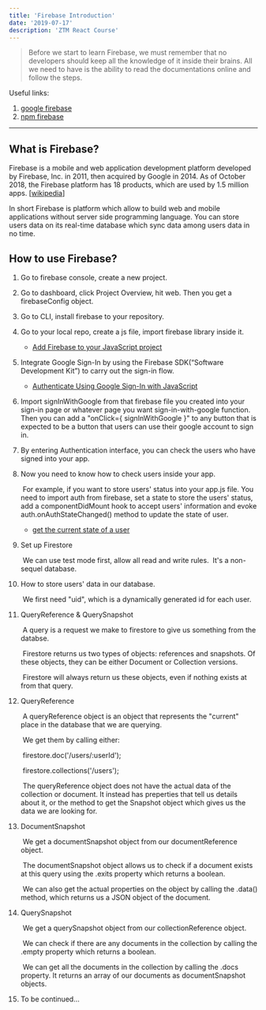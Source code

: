 ```yaml
---
title: 'Firebase Introduction'
date: '2019-07-17'
description: 'ZTM React Course'
---
```


> Before we start to learn Firebase, we must remember that no developers should keep all the knowledge of it inside their brains. All we need to have is the ability to read the documentations online and follow the steps. 

Useful links:

1. [google firebase](https://firebase.google.com/)
2. [npm firebase](https://www.npmjs.com/package/firebase) 

------

## What is Firebase?

Firebase is a mobile and web application development platform developed by Firebase, Inc. in 2011, then acquired by Google in 2014. As of October 2018, the Firebase platform has 18 products, which are used by 1.5 million apps. [[wikipedia](https://en.wikipedia.org/wiki/Firebase)]

In short Firebase is platform which allow to build web and mobile applications without server side programming language. You can store users data on its real-time database which sync data among users data in no time.

## How to use Firebase?

1. Go to firebase console, create a new project.

2. Go to dashboard, click Project Overview, hit web. Then you get a firebaseConfig object.

3. Go to CLI, install firebase to your repository.

4. Go to your local repo, create a js file, import firebase library inside it.

   * [Add Firebase to your JavaScript project](https://firebase.google.com/docs/web/setup)

5. Integrate Google Sign-In by using the Firebase SDK(“Software Development Kit”) to carry out the sign-in flow.

   * [Authenticate Using Google Sign-In with JavaScript](https://firebase.google.com/docs/auth/web/google-signin)

6. Import signInWithGoogle from that firebase file you created into your sign-in page or whatever page you want sign-in-with-google function. Then you can add a "onClick={ signInWithGoogle }" to any button that is expected to be a button that users can use their google account to sign in.

7. By entering Authentication interface, you can check the users who have signed into your app.

8. Now you need to know how to check users inside your app.

   ​	For example, if you want to store users' status into your app.js file. You need to import auth from firebase, set a state to store the users' status, add a componentDidMount hook to accept users' information and evoke auth.onAuthStateChanged() method to update the state of user.

   * [get the current state of a user](https://firebase.google.com/docs/auth/web/manage-users)

9. Set up Firestore

   ​	We can use test mode first, allow all read and write rules. 
   ​	It's a non-sequel database.

10. How to store users' data in our database.

    ​	We first need "uid", which is a dynamically generated id for each user.

11. QueryReference & QuerySnapshot

    ​	A query is a request we make to firestore to give us something from the databse.

    ​	Firestore returns us two types of objects: references and snapshots. Of these objects, they can be either Document or Collection versions.

    ​	Firestore will always return us these objects, even if nothing exists at from that query.

12. QueryReference

    ​	A queryReference object is an object that represents the "current" place in the database that we are querying.

    ​	We get them by calling either:

    ​		firestore.doc('/users/:userId');

    ​		firestore.collections('/users');

    ​	The queryReference object does not have the actual data of the collection or document. It instead has preperties that tell us details about it, or the method to get the Snapshot object which gives us the data we are looking for.

13. DocumentSnapshot

    ​	We get a documentSnapshot object from our documentReference object.
    
    ​	The documentSnapshot object allows us to check if a document exists at this query using the .exits property which returns a boolean.
    
    ​	We can also get the actual properties on the object by calling the .data() method, which returns us a JSON object of the document.
    
14. QuerySnapshot

    ​	We get a querySnapshot object from our collectionReference object.
    
    ​	We can check if there are any documents in the collection by calling the .empty property which returns a boolean.
    
    ​	We can get all the documents in the collection by calling the .docs property. It returns an array of our documents as documentSnapshot objects.
    
15. To be continued...

    ​	



